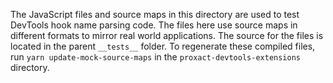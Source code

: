 The JavaScript files and source maps in this directory are used to test DevTools hook name parsing code. The files here use source maps in different formats to mirror real world applications. The source for the files is located in the parent `__tests__` folder. To regenerate these compiled files, run `yarn update-mock-source-maps` in the `proxact-devtools-extensions` directory.
